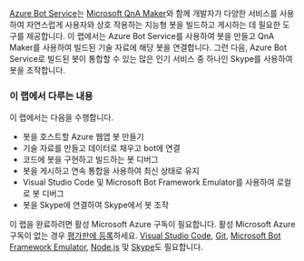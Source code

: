 [Azure Bot Service](https://azure.microsoft.com/en*us/services/bot*service/)는 [Microsoft QnA Maker](https://www.qnamaker.ai/)와 함께 개발자가 다양한 서비스를 사용하여 자연스럽게 사용자와 상호 작용하는 지능형 봇을 빌드하고 게시하는 데 필요한 도구를 제공합니다. 이 랩에서는 Azure Bot Service를 사용하여 봇을 만들고 QnA Maker를 사용하여 빌드된 기술 자료에 해당 봇을 연결합니다. 그런 다음, Azure Bot Service로 빌드된 봇이 통합할 수 있는 많은 인기 서비스 중 하나인 Skype를 사용하여 봇을 조작합니다.

### <a name="whats-covered-in-this-lab"></a>이 랩에서 다루는 내용
이 랩에서는 다음을 수행합니다.
* 봇을 호스트할 Azure 웹앱 봇 만들기
* 기술 자료를 만들고 데이터로 채우고 bot에 연결
* 코드에 봇을 구현하고 빌드하는 봇 디버그
* 봇을 게시하고 연속 통합을 사용하여 최신 상태로 유지
* Visual Studio Code 및 Microsoft Bot Framework Emulator를 사용하여 로컬로 봇 디버그
* 봇을 Skype에 연결하여 Skype에서 봇 조작

이 랩을 완료하려면 활성 Microsoft Azure 구독이 필요합니다. 활성 Microsoft Azure 구독이 없는 경우 [평가판에 등록](http://aka.ms/WATK-FreeTrial)하세요. [Visual Studio Code](http://code.visualstudio.com), [Git](https://git-scm.com), [Microsoft Bot Framework Emulator](https://emulator.botframework.com/), [Node.js](https://nodejs.org) 및 [Skype](https://www.skype.com/en/download-skype/skype-for-computer/)도 필요합니다.